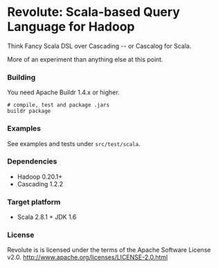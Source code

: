 Revolute: Scala-based Query Language for Hadoop
===============================================

Think Fancy Scala DSL over Cascading -- or Cascalog for Scala.

More of an experiment than anything else at this point.

### Building ###

You need Apache Buildr 1.4.x or higher.

    # compile, test and package .jars
    buildr package

### Examples ###

See examples and tests under ```src/test/scala```.

### Dependencies ###

* Hadoop 0.20.1+
* Cascading 1.2.2

### Target platform ###

* Scala 2.8.1 + JDK 1.6

### License ###

Revolute is is licensed under the terms of the Apache Software License v2.0.
<http://www.apache.org/licenses/LICENSE-2.0.html>


